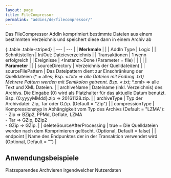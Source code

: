 ```yaml
---
layout: page
title: FileCompressor
permalink: "addins/de/filecompressor/"
---
```


Das FileCompressor AddIn komprimiert bestimmte Dateien aus einem bestimmten Verzeichnis und speichert diese dann in einem Archiv ab

{:.table .table-striped}
| --- | --- |
| __Merkmale__ | |
| AddIn Type | Logic |
| Schnittstellen | In/Out: Dateieverzeichnis |
| Transaktionen | 1 wenn erfolgreich |
| Ereignisse | &lt;Instanz&gt;.Done (Parameter = file) |
| | |
| __Parameter__ | |
| sourceDirectory | Verzeichnis der Quelldatei(en) |
| sourceFilePattern | Das Dateipattern dient zur Einschränkung der Quelldateien (* = alles; Bsp. «*.txt» => alle Dateien mit Endung .txt)<br />Mehrere Pattern werden mit Semikolon getrennt. Bsp. «*.txt; *.xml» => alle Text und XML Dateien. |
| archiveName | Dateiname (inkl. Verzeichnis) des Archivs. Die Eingabe {0} wird als Platzhalter für das aktuelle Datum benutzt. Bsp. {0:yyyyMMdd}.zip => 20161128.zip. |
| archiveType | Typ der Archivdatei: Zip, Tar oder GZip. (Default = "Zip") |
| compressionType | Kompressionstyp in Abhängigkeit vom Typ des Archivs (Default = "LZMA"):<br />- Zip => BZip2, PPMd, Deflate, LZMA<br />- Tar => GZip, BZip2<br />- GZip => GZip. |
| deleteSourceAfterProcessing | true = Die Quelldateien werden nach dem Komprimieren gelöscht. (Optional, Default = false) |
| endpoint | Name des Endpunktes der in der Transaktion verwendet wird (Optional, Default = "") |

## Anwendungsbeispiele

Platzsparendes Archvieren irgendwelcher Nutzerdaten
